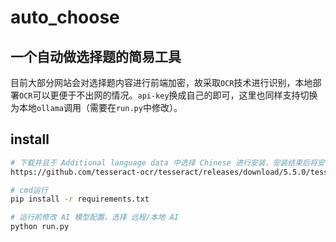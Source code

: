 # auto_choose
## 一个自动做选择题的简易工具
目前大部分网站会对选择题内容进行前端加密，故采取`OCR`技术进行识别，本地部署`OCR`可以更便于不出网的情况。`api-key`换成自己的即可，这里也同样支持切换为本地`ollama`调用（需要在`run.py`中修改）。

## install
``` bash
# 下载并且于 Additional language data 中选择 Chinese 进行安装，安装结束后将安装的路径加入环境变量中
https://github.com/tesseract-ocr/tesseract/releases/download/5.5.0/tesseract-ocr-w64-setup-5.5.0.20241111.exe 

# cmd运行
pip install -r requirements.txt

# 运行前修改 AI 模型配置，选择 远程/本地 AI
python run.py
```